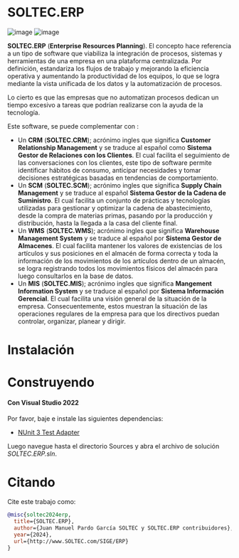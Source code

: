 # SOLTEC.ERP

![image](https://img.shields.io/badge/license-GPL-3.svg) 
![image](https://img.shields.io/badge/license-LGPL-3.svg)

**SOLTEC.ERP** (**Enterprise Resources Planning**). El concepto hace referencia a un tipo de software que viabiliza la integración de procesos, sistemas y herramientas de una empresa en una plataforma centralizada. Por definición, estandariza los flujos de trabajo y mejorando la eficiencia operativa y aumentando la productividad de los equipos, lo que se logra mediante la vista unificada de los datos y la automatización de procesos.

Lo cierto es que las empresas que no automatizan procesos dedican un tiempo excesivo a tareas que podrían realizarse con la ayuda de la tecnología.

Este software, se puede complementar con :

* Un **CRM** (**SOLTEC.CRM**); acrónimo ingles que significa **Customer Relationship Management** y se traduce al español 
  como **Sistema Gestor de Relaciones con los Clientes**. El cual facilita el seguimiento de las conversaciones con los
  clientes, este tipo de software permite identificar hábitos de consumo, anticipar necesidades y tomar decisiones 
  estratégicas basadas en tendencias de comportamiento.
* Un **SCM** (**SOLTEC.SCM**); acrónimo ingles que significa **Supply Chain Management** y se traduce al español 
  **Sistema Gestor de la Cadena de Suministro**. El cual facilita un conjunto de prácticas y tecnologías utilizadas para 
  gestionar y optimizar la cadena de abastecimiento, desde la compra de materias primas, pasando por la producción y 
  distribución, hasta la llegada a la casa del cliente final.
* Un **WMS** (**SOLTEC.WMS**); acrónimo ingles que significa **Warehouse Management System** y se traduce al español por
  **Sistema Gestor de Almacenes**. El cual facilita mantener los valores de existencias de los artículos y sus posiciones en el
  almacén de forma correcta y toda la información de los movimientos de los artículos dentro de un almacén, se logra 
  registrando todos los movimientos físicos del almacén para luego consultarlos en la base de datos.
* Un **MIS** (**SOLTEC.MIS**); acrónimo ingles que significa **Mangement Information System** y se traduce al español 
  por **Sistema Información Gerencial**. El cual facilita una visión general de la situación de la empresa. 
  Consecuentemente, estos muestran la situación de las operaciones regulares de la empresa para que los directivos 
  puedan controlar, organizar, planear y dirigir.

# Instalación

# Construyendo

#### Con Visual Studio 2022

Por favor, baje e instale las siguientes dependencias:

- [NUnit 3 Test Adapter](https://marketplace.visualstudio.com/items?itemName=NUnitDevelopers.NUnit3TestAdapter)

Luego navegue hasta el directorio Sources y abra el archivo de solución 
*SOLTEC.ERP.sln*.

# Citando

Cite este trabajo como:

```bibtex
@misc{soltec2024erp,
  title={SOLTEC.ERP},
  author={Juan Manuel Pardo García SOLTEC y SOLTEC.ERP contribuidores},
  year={2024},
  url={http://www.SOLTEC.com/SIGE/ERP}
}
```


